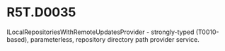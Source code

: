 # R5T.D0035
ILocalRepositoriesWithRemoteUpdatesProvider - strongly-typed (T0010-based), parameterless, repository directory path provider service.
